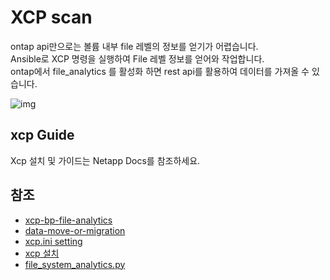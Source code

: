 # XCP scan
ontap api만으로는 볼륨 내부 file 레벨의 정보를 얻기가 어렵습니다.</br>
Ansible로 XCP 명령을 실행하여 File 레벨 정보를 얻어와 작업합니다.</br>
ontap에서 file_analytics 를 활성화 하면 rest api를 활용하여 데이터를 가져올 수 있습니다.

![img](https://docs.netapp.com/us-en/netapp-solutions/media/xcp-bp_image2.png)
## xcp Guide
Xcp 설치 및 가이드는 Netapp Docs를 참조하세요.

## 참조
- [xcp-bp-file-analytics](https://docs.netapp.com/us-en/netapp-solutions/xcp/xcp-bp-file-analytics.html)
- [data-move-or-migration](https://docs.netapp.com/us-en/netapp-solutions/xcp/xcp-bp-netapp-xcp-overview.html#data-move-or-migration)
- [xcp.ini setting](https://docs.netapp.com/ko-kr/xcp/xcp-configure-the-ini-file-for-xcp-nfs.html#%EB%A3%A8%ED%8A%B8-%EC%82%AC%EC%9A%A9%EC%9E%90%EC%97%90-%EB%8C%80%ED%95%9C-ini-%ED%8C%8C%EC%9D%BC%EC%9D%84-%EA%B5%AC%EC%84%B1%ED%95%A9%EB%8B%88%EB%8B%A4)
- [xcp 설치](https://docs.netapp.com/ko-kr/xcp/xcp-install-xcp.html)
- [file_system_analytics.py](https://github.com/NetApp/ontap-rest-python/blob/master/examples/rest_api/file_system_analytics.py)